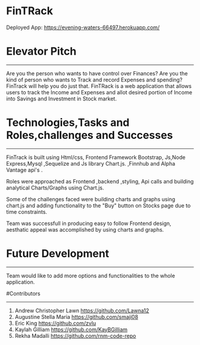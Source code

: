 # FinTRack

Deployed App: https://evening-waters-66497.herokuapp.com/

# Elevator Pitch
- - -
Are you the person who wants to have control over Finances? Are you the kind of person who wants to Track and record Expenses and spending? FinTrack will help you do just that.
FinTRack is a web application that allows users to track the Income and Expenses and allot desired portion of Income into Savings and Investment in Stock market.

# Technologies,Tasks and Roles,challenges and Successes
- - -
  FinTrack is built using Html/css, Frontend Framework Bootstrap, Js,Node Express,Mysql ,Sequelize and Js library Chart.js. ,Finnhub and Alpha Vantage api's .

 Roles were approached as Frontend ,backend ,styling, Api calls and building analytical Charts/Graphs using Chart.js.

Some of the challenges faced were building charts and graphs using chart.js and adding functionality to the "Buy" button on Stocks page due to time constraints.

Team was successfull in producing easy to follow Frontend design, aesthatic appeal was accomplished by using charts and graphs.

# Future Development
_ _ _
Team would like to add more options and functionalities to the whole application.

#Contributors
_ _ _
1. Andrew Christopher Lawn  https://github.com/Lawna12
2. Augustine Stella Maria   https://github.com/smaji08 
3. Eric King                 https://github.com/zvlu
4. Kaylah Gilliam            https://github.com/KayBGilliam
5. Rekha Madalli             https://github.com/rnm-code-repo